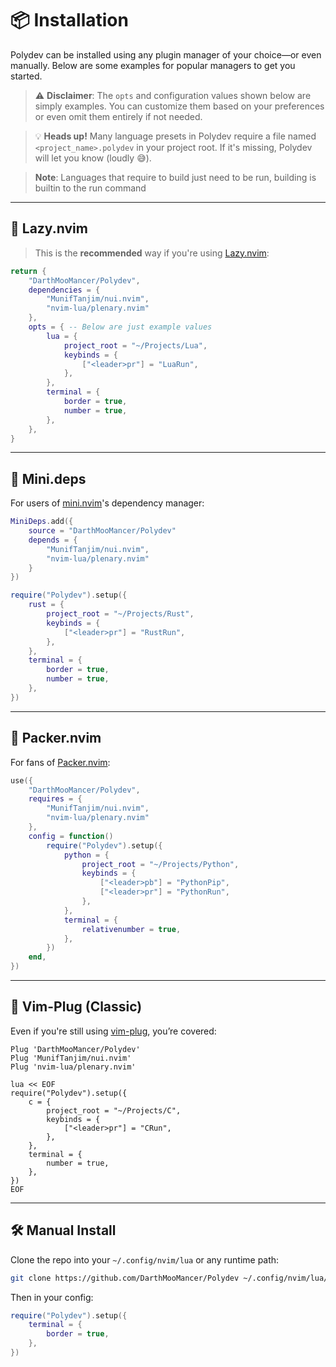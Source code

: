 # 📦 Installation

Polydev can be installed using any plugin manager of your choice—or even manually. Below are some examples for popular managers to get you started.

> ⚠️ **Disclaimer**: The `opts` and configuration values shown below are simply examples. You can customize them based on your preferences or even omit them entirely if not needed.

> 💡 **Heads up!** Many language presets in Polydev require a file named `<project_name>.polydev` in your project root. If it's missing, Polydev will let you know (loudly 😅).

> **Note**: Languages that require to build just need to be run, building is builtin to the run command

---

## 🛌 Lazy.nvim

> This is the **recommended** way if you're using [Lazy.nvim](https://github.com/folke/lazy.nvim):

```lua
return {
    "DarthMooMancer/Polydev",
    dependencies = {
        "MunifTanjim/nui.nvim",
        "nvim-lua/plenary.nvim"
    },
    opts = { -- Below are just example values
        lua = {
            project_root = "~/Projects/Lua",
            keybinds = {
                ["<leader>pr"] = "LuaRun",
            },
        },
        terminal = {
            border = true,
            number = true,
        },
    },
}
```

---

## 🧸 Mini.deps

For users of [mini.nvim](https://github.com/echasnovski/mini.nvim)'s dependency manager:

```lua
MiniDeps.add({
    source = "DarthMooMancer/Polydev"
    depends = {
        "MunifTanjim/nui.nvim",
        "nvim-lua/plenary.nvim"
    }
})

require("Polydev").setup({
    rust = {
        project_root = "~/Projects/Rust",
        keybinds = {
            ["<leader>pr"] = "RustRun",
        },
    },
    terminal = {
        border = true,
        number = true,
    },
})
```

---

## 📁 Packer.nvim

For fans of [Packer.nvim](https://github.com/wbthomason/packer.nvim):

```lua
use({
    "DarthMooMancer/Polydev",
    requires = {
        "MunifTanjim/nui.nvim",
        "nvim-lua/plenary.nvim"
    },
    config = function()
        require("Polydev").setup({
            python = {
                project_root = "~/Projects/Python",
                keybinds = {
                    ["<leader>pb"] = "PythonPip",
                    ["<leader>pr"] = "PythonRun",
                },
            },
            terminal = {
                relativenumber = true,
            },
        })
    end,
})
```

---

## 🔐 Vim-Plug (Classic)

Even if you're still using [vim-plug](https://github.com/junegunn/vim-plug), you’re covered:

```vim
Plug 'DarthMooMancer/Polydev'
Plug 'MunifTanjim/nui.nvim'
Plug 'nvim-lua/plenary.nvim'

lua << EOF
require("Polydev").setup({
    c = {
        project_root = "~/Projects/C",
        keybinds = {
            ["<leader>pr"] = "CRun",
        },
    },
    terminal = {
        number = true,
    },
})
EOF
```

---

## 🛠 Manual Install

Clone the repo into your `~/.config/nvim/lua` or any runtime path:

```bash
git clone https://github.com/DarthMooMancer/Polydev ~/.config/nvim/lua/Polydev
```

Then in your config:

```lua
require("Polydev").setup({
    terminal = {
        border = true,
    },
})
```
